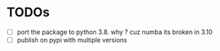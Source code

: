 
# TODOs

- [ ] port the package to python 3.8. why ? cuz numba its broken in 3.10
- [ ] publish on pypi with multiple versions